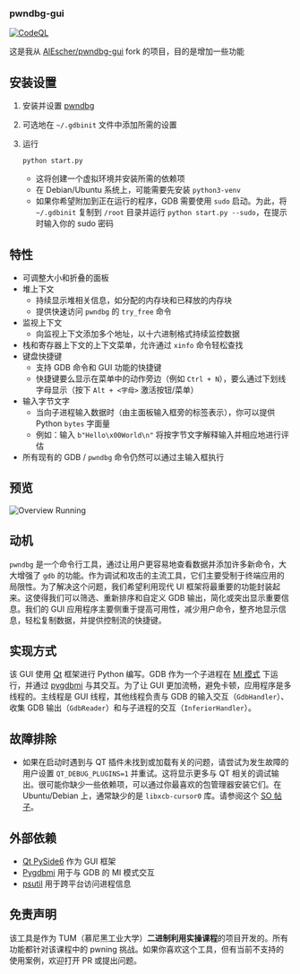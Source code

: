 ### pwndbg-gui

[![CodeQL](https://github.com/AlEscher/pwndbg-gui/actions/workflows/github-code-scanning/codeql/badge.svg)](https://github.com/AlEscher/pwndbg-gui/actions/workflows/github-code-scanning/codeql)

这是我从 [AlEscher/pwndbg-gui](https://github.com/AlEscher/pwndbg-gui) fork 的项目，目的是增加一些功能



## 安装设置

1. 安装并设置 [pwndbg](https://github.com/pwndbg/pwndbg#how)

2. 可选地在 `~/.gdbinit` 文件中添加所需的设置

3. 运行 

   ```
   python start.py
   ```

   - 这将创建一个虚拟环境并安装所需的依赖项
   - 在 Debian/Ubuntu 系统上，可能需要先安装 `python3-venv`
   - 如果你希望附加到正在运行的程序，GDB 需要使用 `sudo` 启动。为此，将 `~/.gdbinit` 复制到 `/root` 目录并运行 `python start.py --sudo`，在提示时输入你的 sudo 密码

## 特性

- 可调整大小和折叠的面板
- 堆上下文
  - 持续显示堆相关信息，如分配的内存块和已释放的内存块
  - 提供快速访问 `pwndbg` 的 `try_free` 命令
- 监视上下文
  - 向监视上下文添加多个地址，以十六进制格式持续监控数据
- 栈和寄存器上下文的上下文菜单，允许通过 `xinfo` 命令轻松查找
- 键盘快捷键
  - 支持 GDB 命令和 GUI 功能的快捷键
  - 快捷键要么显示在菜单中的动作旁边（例如 `Ctrl + N`），要么通过下划线字母显示（按下 `Alt + <字母>` 激活按钮/菜单）
- 输入字节文字
  - 当向子进程输入数据时（由主面板输入框旁的标签表示），你可以提供 Python `bytes` 字面量
  - 例如：输入 `b"Hello\x00World\n"` 将按字节文字解释输入并相应地进行评估
- 所有现有的 GDB / `pwndbg` 命令仍然可以通过主输入框执行

## 预览

![Overview Running](https://chatgpt.com/c/screenshots/OverviewRunning.png)

## 动机

`pwndbg` 是一个命令行工具，通过让用户更容易地查看数据并添加许多新命令，大大增强了 `gdb` 的功能。作为调试和攻击的主流工具，它们主要受制于终端应用的局限性。为了解决这个问题，我们希望利用现代 UI 框架将最重要的功能封装起来。这使得我们可以筛选、重新排序和自定义 GDB 输出，简化或突出显示重要信息。我们的 GUI 应用程序主要侧重于提高可用性，减少用户命令，整齐地显示信息，轻松复制数据，并提供控制流的快捷键。

## 实现方式

该 GUI 使用 [Qt](https://doc.qt.io/qtforpython-6/) 框架进行 Python 编写。GDB 作为一个子进程在 [MI 模式](https://ftp.gnu.org/old-gnu/Manuals/gdb/html_chapter/gdb_22.html) 下运行，并通过 [pygdbmi](https://pypi.org/project/pygdbmi/) 与其交互。为了让 GUI 更加流畅，避免卡顿，应用程序是多线程的。主线程是 GUI 线程，其他线程负责与 GDB 的输入交互（`GdbHandler`）、收集 GDB 输出（`GdbReader`）和与子进程的交互（`InferiorHandler`）。

## 故障排除

- 如果在启动时遇到与 QT 插件未找到或加载有关的问题，请尝试为发生故障的用户设置 `QT_DEBUG_PLUGINS=1` 并重试。这将显示更多与 QT 相关的调试输出。很可能你缺少一些依赖项，可以通过你最喜欢的包管理器安装它们。在 Ubuntu/Debian 上，通常缺少的是 `libxcb-cursor0` 库。请参阅这个 [SO 帖子](https://stackoverflow.com/questions/68036484/qt6-qt-qpa-plugin-could-not-load-the-qt-platform-plugin-xcb-in-even-thou)。

## 外部依赖

- [Qt PySide6](https://www.qt.io/download-open-source) 作为 GUI 框架
- [Pygdbmi](https://github.com/cs01/pygdbmi) 用于与 GDB 的 MI 模式交互
- [psutil](https://pypi.org/project/psutil/) 用于跨平台访问进程信息

## 免责声明

该工具是作为 TUM（慕尼黑工业大学）**二进制利用实操课程**的项目开发的。所有功能都针对该课程中的 pwning 挑战。如果你喜欢这个工具，但有当前不支持的使用案例，欢迎打开 PR 或提出问题。
